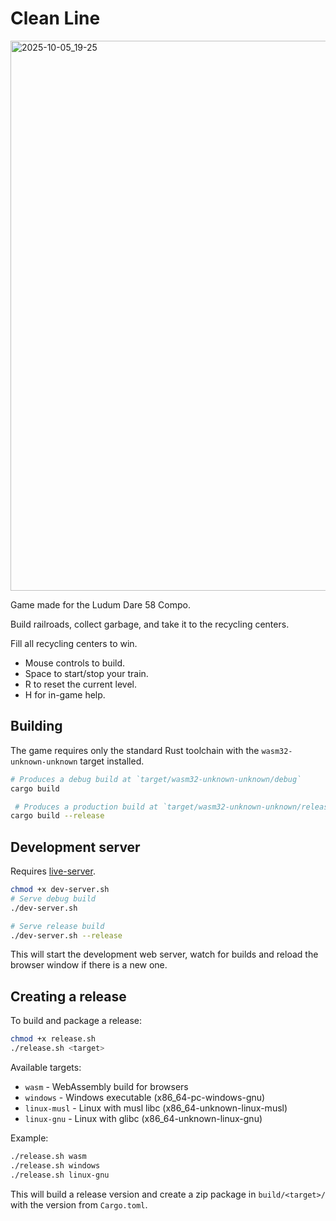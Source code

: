Clean Line
===
<img width="1553" height="880" alt="2025-10-05_19-25" src="https://github.com/user-attachments/assets/0bc5f903-5d01-40ca-ba18-c03c456fd400" />

Game made for the Ludum Dare 58 Compo.

Build railroads, collect garbage, and take it to the recycling centers.

Fill all recycling centers to win.

- Mouse controls to build.
- Space to start/stop your train.
- R to reset the current level.
- H for in-game help.


## Building
The game requires only the standard Rust toolchain with the `wasm32-unknown-unknown` target installed.

```bash
# Produces a debug build at `target/wasm32-unknown-unknown/debug`
cargo build

 # Produces a production build at `target/wasm32-unknown-unknown/release`
cargo build --release
```

## Development server
Requires [live-server](https://www.npmjs.com/package/live-server).

```bash
chmod +x dev-server.sh
# Serve debug build
./dev-server.sh

# Serve release build
./dev-server.sh --release
```

This will start the development web server, watch for builds and reload the browser window if there is a new one.

## Creating a release
To build and package a release:

```bash
chmod +x release.sh
./release.sh <target>
```

Available targets:
- `wasm` - WebAssembly build for browsers
- `windows` - Windows executable (x86_64-pc-windows-gnu)
- `linux-musl` - Linux with musl libc (x86_64-unknown-linux-musl)
- `linux-gnu` - Linux with glibc (x86_64-unknown-linux-gnu)

Example:
```bash
./release.sh wasm
./release.sh windows
./release.sh linux-gnu
```

This will build a release version and create a zip package in `build/<target>/` with the version from `Cargo.toml`.
